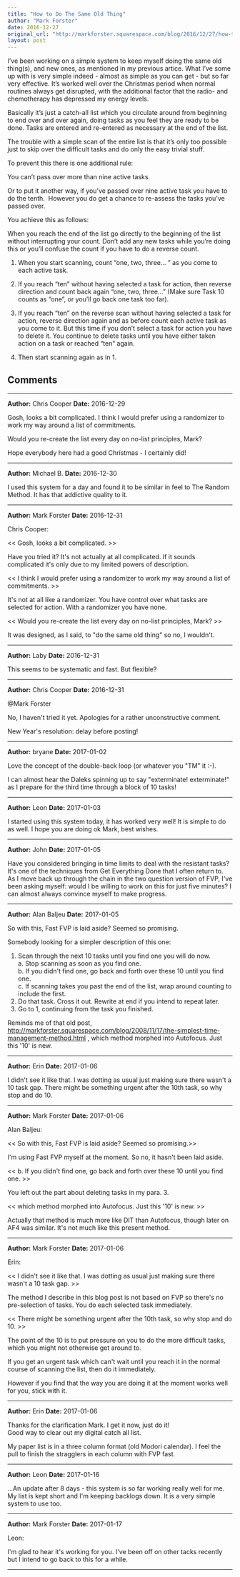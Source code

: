 ```yaml
---
title: "How to Do The Same Old Thing"
author: "Mark Forster"
date: 2016-12-27
original_url: "http://markforster.squarespace.com/blog/2016/12/27/how-to-do-the-same-old-thing.html"
layout: post
---
```


I’ve been working on a simple system to keep myself doing the same old thing(s), and new ones, as mentioned in my previous artice. What I’ve some up with is very simple indeed - almost as simple as you can get - but so far very effective. It’s worked well over the Christmas period when normal routines always get disrupted, with the additional factor that the radio- and chemotherapy has depressed my energy levels.

Basically it’s just a catch-all list which you circulate around from beginning to end over and over again, doing tasks as you feel they are ready to be done. Tasks are entered and re-entered as necessary at the end of the list.

The trouble with a simple scan of the entire list is that it’s only too possible just to skip over the difficult tasks and do only the easy trivial stuff.

To prevent this there is one additional rule:

You can’t pass over more than nine active tasks.

Or to put it another way, if you’ve passed over nine active task you have to do the tenth.  However you do get a chance to re-assess the tasks you’ve passed over.

You achieve this as follows:

When you reach the end of the list go directly to the beginning of the list without interrupting your count. Don’t add any new tasks while you’re doing this or you’ll confuse the count if you have to do a reverse count.

1. When you start scanning, count “one, two, three… ” as you come to each active task.

2. If you reach “ten” without having selected a task for action, then reverse direction and count back again “one, two, three…” (Make sure Task 10 counts as “one”, or you’ll go back one task too far).

3. If you reach “ten” on the reverse scan without having selected a task for action, reverse direction again and as before count each active task as you come to it. But this time if you don’t select a task for action you have to delete it. You continue to delete tasks until you have either taken action on a task or reached “ten” again.

4. Then start scanning again as in 1.


## Comments

---

**Author:** Chris Cooper
**Date:** 2016-12-29

Gosh, looks a bit complicated. I think I would prefer using a randomizer to work my way around a list of commitments.   
  
Would you re-create the list every day on no-list principles, Mark?  
  
Hope everybody here had a good Christmas - I certainly did!

---

**Author:** Michael B.
**Date:** 2016-12-30

I used this system for a day and found it to be similar in feel to The Random Method. It has that addictive quality to it.

---

**Author:** Mark Forster
**Date:** 2016-12-31

Chris Cooper:  
  
<< Gosh, looks a bit complicated. >>  
  
Have you tried it? It's not actually at all complicated. If it sounds complicated it's only due to my limited powers of description.  
  
<< I think I would prefer using a randomizer to work my way around a list of commitments. >>  
  
It's not at all like a randomizer. You have control over what tasks are selected for action. With a randomizer you have none.   
  
<< Would you re-create the list every day on no-list principles, Mark? >>  
  
It was designed, as I said, to "do the same old thing" so no, I wouldn't.

---

**Author:** Laby
**Date:** 2016-12-31

This seems to be systematic and fast. But flexible?

---

**Author:** Chris Cooper
**Date:** 2016-12-31

@Mark Forster  
  
No, I haven't tried it yet. Apologies for a rather unconstructive comment.   
  
New Year's resolution: delay before posting!

---

**Author:** bryane
**Date:** 2017-01-02

Love the concept of the double-back loop (or whatever you "TM" it :-).  
  
I can almost hear the Daleks spinning up to say "exterminate! exterminate!" as I prepare for the third time through a block of 10 tasks!

---

**Author:** Leon
**Date:** 2017-01-03

I started using this system today, it has worked very well! It is simple to do as well. I hope you are doing ok Mark, best wishes.

---

**Author:** John
**Date:** 2017-01-05

Have you considered bringing in time limits to deal with the resistant tasks? It's one of the techniques from Get Everything Done that I often return to. As I move back up through the chain in the two question version of FVP, I've been asking myself: would I be willing to work on this for just five minutes? I can almost always convince myself to make progress.

---

**Author:** Alan Baljeu
**Date:** 2017-01-05

So with this, Fast FVP is laid aside? Seemed so promising.  
  
Somebody looking for a simpler description of this one:  
1. Scan through the next 10 tasks until you find one you will do now.   
a. Stop scanning as soon as you find one.  
b. If you didn't find one, go back and forth over these 10 until you find one.  
c. If scanning takes you past the end of the list, wrap around counting to include the first.  
2. Do that task. Cross it out. Rewrite at end if you intend to repeat later.  
3. Go to 1, continuing from the task you finished.  
  
Reminds me of that old post, <http://markforster.squarespace.com/blog/2008/11/17/the-simplest-time-management-method.html> , which method morphed into Autofocus. Just this '10' is new.

---

**Author:** Erin
**Date:** 2017-01-06

I didn't see it like that. I was dotting as usual just making sure there wasn't a 10 task gap. There might be something urgent after the 10th task, so why stop and do 10.

---

**Author:** Mark Forster
**Date:** 2017-01-06

Alan Baljeu:  
  
<< So with this, Fast FVP is laid aside? Seemed so promising.>>  
  
I'm using Fast FVP myself at the moment. So no, it hasn't been laid aside.  
  
<< b. If you didn't find one, go back and forth over these 10 until you find one. >>  
  
You left out the part about deleting tasks in my para. 3.  
  
<< which method morphed into Autofocus. Just this '10' is new. >>  
  
Actually that method is much more like DIT than Autofocus, though later on AF4 was similar. It's not much like this present method.

---

**Author:** Mark Forster
**Date:** 2017-01-06

Erin:  
  
<< I didn't see it like that. I was dotting as usual just making sure there wasn't a 10 task gap. >>   
  
The method I describe in this blog post is not based on FVP so there's no pre-selection of tasks. You do each selected task immediately.  
  
<< There might be something urgent after the 10th task, so why stop and do 10. >>  
  
The point of the 10 is to put pressure on you to do the more difficult tasks, which you might not otherwise get around to.  
  
If you get an urgent task which can't wait until you reach it in the normal course of scanning the list, then do it immediately.  
  
However if you find that the way you are doing it at the moment works well for you, stick with it.

---

**Author:** Erin
**Date:** 2017-01-06

Thanks for the clarification Mark. I get it now, just do it!   
Good way to clear out my digital catch all list.  
  
My paper list is in a three column format (old Modori calendar). I feel the pull to finish the stragglers in each column with FVP fast.

---

**Author:** Leon
**Date:** 2017-01-16

...An update after 8 days - this system is so far working really well for me. My list is kept short and I'm keeping backlogs down. It is a very simple system to use too.

---

**Author:** Mark Forster
**Date:** 2017-01-17

Leon:  
  
I'm glad to hear it's working for you. I've been off on other tacks recently but I intend to go back to this for a while.

---
